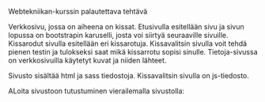 Webtekniikan-kurssin palautettava tehtävä

Verkkosivu, jossa on aiheena on kissat. Etusivulla esitellään sivu ja sivun lopussa on bootstrapin karuselli, josta voi siirtyä seuraaville sivuille. 
Kissarodut sivulla esitellään eri kissarotuja.
Kissavalitsin sivulla voit tehdä pienen testin ja tulokseksi saat mikä kissarrotu sopisi sinulle. Tietoja-sivussa on verkkosivuilla käytetyt kuvat ja niiden lähteet.

Sivusto sisältää html ja sass tiedostoja. Kissavalitsin sivulla on js-tiedosto. 

ALoita sivustoon tutustuminen vierailemalla sivustolla: 
